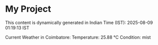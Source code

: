 # My Project

This content is dynamically generated in Indian Time (IST): 2025-08-09 01:19:13 IST


Current Weather in Coimbatore:
Temperature: 25.88 °C
Condition: mist
